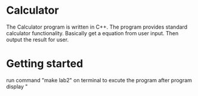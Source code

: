 # Calculator
The Calculator program is written in C++. The program provides standard calculator functionality. Basically get a equation from user input. Then output the result for user.

# Getting started
run command "make lab2" on terminal to excute the program
after program display "

